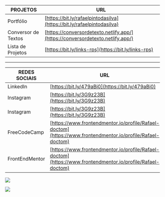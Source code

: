 | PROJETOS              | URL                                           |
|-----------------------|-----------------------------------------------|
| Portfólio   | [https://bit.ly/rafaelpintodasilva](https://bit.ly/rafaelpintodasilva) |
| Conversor de Textos   | [https://conversordetexto.netlify.app/](https://conversordetexto.netlify.app/) |
| Lista de Projetos     | [https://bit.ly/links-rps](https://bit.ly/links-rps)       |

<hr/>



| REDES SOCIAIS           | URL                                                           |
|-----------------|---------------------------------------------------------------|
| LinkedIn        | [https://bit.ly/479aBi0](https://bit.ly/479aBi0) |
| Instagram        | [https://bit.ly/3G9z23B](https://bit.ly/3G9z23B) |
| Instagram        | [https://bit.ly/3G9z23B](https://bit.ly/3G9z23B) |
| FreeCodeCamp    | [https://www.frontendmentor.io/profile/Rafael-doctom](https://www.frontendmentor.io/profile/Rafael-doctom) |
| FrontEndMentor  | [https://www.frontendmentor.io/profile/Rafael-doctom](https://www.frontendmentor.io/profile/Rafael-doctom) |


![](https://github-readme-stats.vercel.app/api/top-langs/?username=Rafael-doctom&theme=dark&hide_border=true&include_all_commits=false&count_private=false&layout=compact)


<a target="blank" href="https://visitcount.itsvg.in">
  <img src="https://visitcount.itsvg.in/api?id=Rafael-doctom&label=Visualizac%C3%B5es%20de%20perfil&color=11&icon=0&pretty=true" />
</a>


